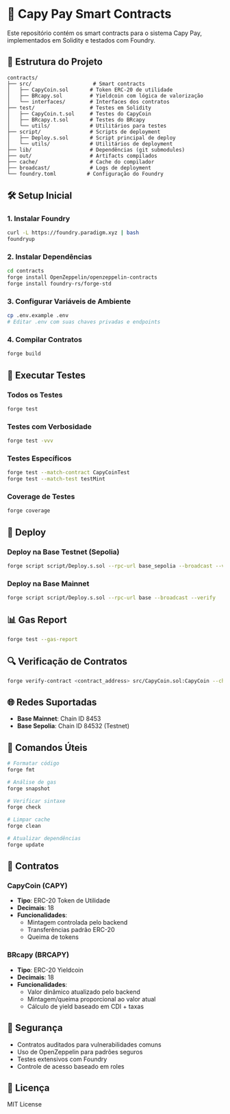 # 🐹 Capy Pay Smart Contracts

Este repositório contém os smart contracts para o sistema Capy Pay, implementados em Solidity e testados com Foundry.

## 📁 Estrutura do Projeto

```
contracts/
├── src/                    # Smart contracts
│   ├── CapyCoin.sol       # Token ERC-20 de utilidade
│   ├── BRcapy.sol         # Yieldcoin com lógica de valorização
│   └── interfaces/        # Interfaces dos contratos
├── test/                  # Testes em Solidity
│   ├── CapyCoin.t.sol     # Testes do CapyCoin
│   ├── BRcapy.t.sol       # Testes do BRcapy
│   └── utils/             # Utilitários para testes
├── script/                # Scripts de deployment
│   ├── Deploy.s.sol       # Script principal de deploy
│   └── utils/             # Utilitários de deployment
├── lib/                   # Dependências (git submodules)
├── out/                   # Artifacts compilados
├── cache/                 # Cache do compilador
├── broadcast/             # Logs de deployment
└── foundry.toml          # Configuração do Foundry
```

## 🛠️ Setup Inicial

### 1. Instalar Foundry
```bash
curl -L https://foundry.paradigm.xyz | bash
foundryup
```

### 2. Instalar Dependências
```bash
cd contracts
forge install OpenZeppelin/openzeppelin-contracts
forge install foundry-rs/forge-std
```

### 3. Configurar Variáveis de Ambiente
```bash
cp .env.example .env
# Editar .env com suas chaves privadas e endpoints
```

### 4. Compilar Contratos
```bash
forge build
```

## 🧪 Executar Testes

### Todos os Testes
```bash
forge test
```

### Testes com Verbosidade
```bash
forge test -vvv
```

### Testes Específicos
```bash
forge test --match-contract CapyCoinTest
forge test --match-test testMint
```

### Coverage de Testes
```bash
forge coverage
```

## 🚀 Deploy

### Deploy na Base Testnet (Sepolia)
```bash
forge script script/Deploy.s.sol --rpc-url base_sepolia --broadcast --verify
```

### Deploy na Base Mainnet
```bash
forge script script/Deploy.s.sol --rpc-url base --broadcast --verify
```

## 📊 Gas Report
```bash
forge test --gas-report
```

## 🔍 Verificação de Contratos
```bash
forge verify-contract <contract_address> src/CapyCoin.sol:CapyCoin --chain base
```

## 🌐 Redes Suportadas

- **Base Mainnet**: Chain ID 8453
- **Base Sepolia**: Chain ID 84532 (Testnet)

## 🔧 Comandos Úteis

```bash
# Formatar código
forge fmt

# Análise de gas
forge snapshot

# Verificar sintaxe
forge check

# Limpar cache
forge clean

# Atualizar dependências
forge update
```

## 📝 Contratos

### CapyCoin (CAPY)
- **Tipo**: ERC-20 Token de Utilidade
- **Decimais**: 18
- **Funcionalidades**: 
  - Mintagem controlada pelo backend
  - Transferências padrão ERC-20
  - Queima de tokens

### BRcapy (BRCAPY)
- **Tipo**: ERC-20 Yieldcoin
- **Decimais**: 18
- **Funcionalidades**:
  - Valor dinâmico atualizado pelo backend
  - Mintagem/queima proporcional ao valor atual
  - Cálculo de yield baseado em CDI + taxas

## 🔐 Segurança

- Contratos auditados para vulnerabilidades comuns
- Uso de OpenZeppelin para padrões seguros
- Testes extensivos com Foundry
- Controle de acesso baseado em roles

## 📄 Licença

MIT License 